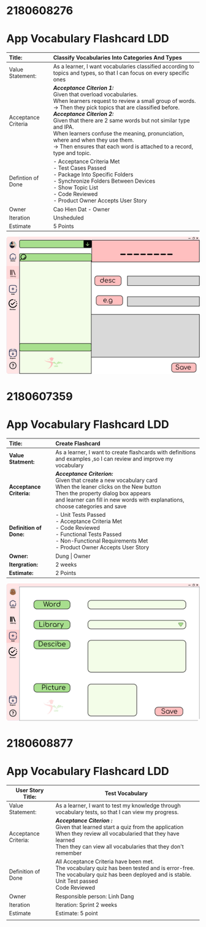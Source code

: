 # 2180608276
# App Vocabulary Flashcard LDD #

| Title:                | Classify Vocabularies Into Categories And Types      |
| :-------------------- | :--------------------------------------------------- | 
| Value Statement:      | As a learner, I want vocabularies classified according to topics and types, so that I can focus on every specific ones
| Acceptance Criteria   | **_Acceptance Citerion 1:_**</br> Given that overload vocabularies.</br> When learners request to review a small group of words.</br> -> Then they pick topics that are classified before.</br> **_Acceptance Citerion 2:_**</br> Given that there are 2 same words but not similar type and IPA.</br> When learners confuse the meaning, pronunciation, where and when they use them.</br> -> Then ensures that each word is attached to a record, type and topic.
| Defintion of Done     |  - Acceptance Criteria Met</br> - Test Cases Passed</br> - Package Into Specific Folders</br> - Synchronize Folders Between Devices</br> - Show Topic List</br>  - Code Reviewed</br> - Product Owner Accepts User Story
| Owner                 | Cao Hien Dat - Owner                                 |
| Iteration             | Unsheduled                                           |
| Estimate              | 5 Points                                             |

<img src = "https://github.com/DTDungg/2180607359/blob/2180608276/2180608276.png" alt = "2180608276" />

# 2180607359
# App Vocabulary Flashcard LDD #

| **Title:**|Create Flashcard |
| :----- | :---------- |
| **Value Statment:**  | As a learner, I want to create flashcards with definitions and examples ,so I can review and improve my vocabulary |
|**Acceptance Criteria:**|**_Acceptance Criterion:_**  </br> Given that create a new vocabulary card </br> When the leaner clicks on the New button </br> Then the property dialog box appears </br>   and learner can fill in new words with explanations, choose categories and save| 
|**Definition of Done:**| - Unit Tests Passed </br>- Acceptance Criteria Met </br>- Code Reviewed </br>- Functional Tests Passed </br>- Non-Functional Requirements Met </br>- Product Owner Accepts User Story |    
|**Owner:**| Dung \| Owner |
|**Itergration:**| 2 weeks|
|**Estimate:**| 2 Points|
![add new card interface](https://github.com/hiendatcao13/2180608276/blob/2180607359/2180607359.png)

# 2180608877
# App Vocabulary Flashcard LDD #

| User Story Title:    | Test Vocabulary                                                                                                               |
|----------------------|-------------------------------------------------------------------------------------------------------------------------------|
| Value Statement:     | As a learner, I want to test my knowledge through vocabulary tests, so that I can view my progress.                         |
| Acceptance Criteria: | **_Acceptance Citerion :_**  <br> Given that learned start a quiz from the application  <br> When they review all vocabularied that they have learned <br> Then they can view all vocabularies that they don't remember<br> 
| Definition of Done   | All Acceptance Criteria have been met. <br> The vocabulary quiz has been tested and is error-free.<br> The vocabulary quiz has been deployed and is stable.<br> Unit Test passed                                                    <br>Code Reviewed                                                                                                                 |
| Owner                | Responsible person: Linh Dang                                                                                                 |
| Iteration            | Iteration: Sprint 2 weeks                                                                                                     |
| Estimate             | Estimate: 5 point                                                                                                              |
|                      |         



